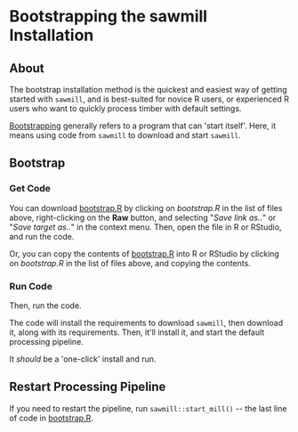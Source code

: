 
# Bootstrapping the sawmill Installation

## About

The bootstrap installation method is the quickest and easiest way of getting started with `sawmill`, and is best-suited for novice R users, or experienced R users who want to quickly process timber with default settings.

[Bootstrapping](https://en.wikipedia.org/wiki/Bootstrapping) generally refers to a program that can 'start itself'. Here, it means using code from `sawmill` to download and start `sawmill`.



## Bootstrap

### Get Code

You can download [bootstrap.R](bootstrap.R) by clicking on *bootstrap.R* in the list of files above, right-clicking on the **Raw** button, and selecting "*Save link as..*" or "*Save target as..*" in the context menu. Then, open the file in R or RStudio, and run the code.

Or, you can copy the contents of [bootstrap.R](bootstrap.R) into R or RStudio by clicking on *bootstrap.R* in the list of files above, and copying the contents.

### Run Code

Then, run the code.  

The code will install the requirements to download `sawmill`, then download it, along with its requirements. Then, it'll install it, and start the default processing pipeline.

It *should* be a 'one-click' install and run.



## Restart Processing Pipeline

If you need to restart the pipeline, run `sawmill::start_mill()` -- the last line of code in [bootstrap.R](bootstrap.R).
